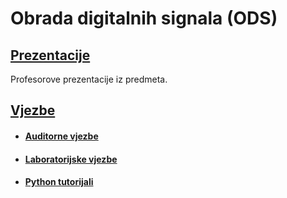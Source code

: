 Obrada digitalnih signala (ODS)
===============================

## [Prezentacije](./Prezentacije)
Profesorove prezentacije iz predmeta.

## [Vjezbe](./Vjezbe)
- #### [Auditorne vjezbe](./Vjezbe/AV)
- #### [Laboratorijske vjezbe](./Vjezbe/LV)
- #### [Python tutorijali](./Vjezbe/PythonTutorial)
